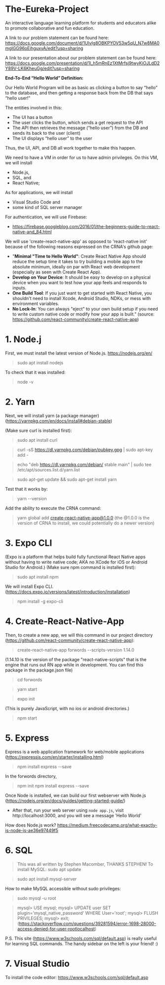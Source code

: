 # The-Eureka-Project
An interactive language learning platform for students and educators alike to promote collaborative and fun education.

A link to our problem statement can be found here:
https://docs.google.com/document/d/1UlvIg8OBKPYOV53w5qU_N7w8MA0mgIGG96oEihguxyA/edit?usp=sharing

A link to our presentation about our problem statement can be found here:
https://docs.google.com/presentation/d/1l_h5mRnEz1XtMrfsj9twyKiOJLdD2Y89V-LK6KheuGg/edit?usp=sharing

**End-To-End “Hello World” Definition:**

Our Hello World Program will be as basic as clicking a button to say “hello” to the database, and then getting a response back from the DB that says “hello user!”

The entities involved in this:
* The UI has a button
* The user clicks the button, which sends a get request to the API
* The API then retrieves the message (“hello user”) from the DB and sends its back to the user (client)
* The UI displays “hello user” to the user

Thus, the UI, API, and DB all work together to make this happen. 


We need to have a VM in order for us to have admin privileges. 
On this VM, we will install
* Node.js, 
* SQL, and 
* React Native;

As for applications, we will install
* Visual Studio Code and 
* some kind of SQL server manager

For authentication, we will use Firebase:
* https://firebase.googleblog.com/2016/01/the-beginners-guide-to-react-native-and_84.html

We will use 'create-react-native-app' as opposed to 'react-native init' because of the following reasons expressed on the CRNA's github page:
* "**Minimal "Time to Hello World"**: Create React Native App should reduce the setup time it takes to try building a mobile app to the absolute minimum, ideally on par with React web development (especially as seen with Create React App).
* **Develop on Your Device**: It should be easy to develop on a physical device when you want to test how your app feels and responds to inputs.
* **One Build Tool**: If you just want to get started with React Native, you shouldn't need to install Xcode, Android Studio, NDKs, or mess with environment variables.
* **No Lock-In**: You can always "eject" to your own build setup if you need to write custom native code or modify how your app is built."
(source: https://github.com/react-community/create-react-native-app)

# 1. Node.j
First, we must install the latest version of Node.js.
  https://nodejs.org/en/
> sudo apt install nodejs

To check that it was installed:
> node -v
  
# 2. Yarn
Next, we will install yarn (a package manager) (https://yarnpkg.com/en/docs/install#debian-stable)

(Make sure curl is installed first): 
> sudo apt install curl

> curl -sS https://dl.yarnpkg.com/debian/pubkey.gpg | sudo apt-key add -

> echo "deb https://dl.yarnpkg.com/debian/ stable main" | sudo tee /etc/apt/sources.list.d/yarn.list

> sudo apt-get update && sudo apt-get install yarn
  
Test that it works by:

> yarn --version
  
Add the ability to execute the CRNA command:

> yarn global add create-react-native-app@1.0.0
(the @1.0.0 is the version of CRNA to install, we could potentially do a newer version)

# 3. Expo CLI
(Expo is a platform that helps build fully functional React Native apps without having to write native code; AKA no XCode for iOS or Android Studio for Android.)
(Make sure npm command is installed first): 
> sudo apt install npm

We will install Expo CLI. (https://docs.expo.io/versions/latest/introduction/installation)
> npm install -g expo-cli
  
# 4. Create-React-Native-App
Then, to create a new app, we will this command in our project directory (https://github.com/react-community/create-react-native-app):
> create-react-native-app forwords --scripts-version 1.14.0

(1.14.10 is the version of the package "react-native-scripts" that is the engine that runs out RN app while in development.   You can find this package in the package.json file)

> cd forwords

> yarn start
  
> expo init 

  (This is purely JavaScript, with no ios or android directories.)
  
> npm start

# 5. Express
Express is a web application framework for web/mobile applications (https://expressjs.com/en/starter/installing.html)

> npm install express --save

In the forwords directory,

> npm init
> npm install express --save

Once Node is installed, we can build our first webserver with Node.js (https://nodejs.org/en/docs/guides/getting-started-guide/)
* After that, run your web server using `node app.js`, visit http://localhost:3000, and you will see a message 'Hello World'

How does Node.js work?
https://medium.freecodecamp.org/what-exactly-is-node-js-ae36e97449f5

# 6. SQL
> This was all written by Stephen Macomber, THANKS STEPHEN!
To install MySQL:
> sudo apt update

> sudo apt install mysql-server

How to make MySQL accessible without sudo privileges:

> sudo mysql -u root

> mysql> USE mysql;
> mysql> UPDATE user SET plugin='mysql_native_password' WHERE User='root';
> mysql> FLUSH PRIVILEGES;
> mysql> exit;
(https://stackoverflow.com/questions/39281594/error-1698-28000-access-denied-for-user-rootlocalhost)

P.S. This site (https://www.w3schools.com/sql/default.asp) is really useful for learning SQL commands. The handy sidebar on the left is your friend! :)


# 7. Visual Studio
To install the code editor:
https://www.w3schools.com/sql/default.asp


